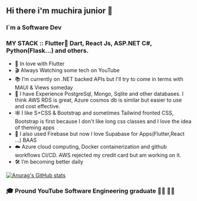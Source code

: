 ## Hi there i'm muchira junior 👋

### I`m a Software Dev 

### MY STACK :: Flutter💙 Dart, React Js, ASP.NET C#, Python(Flask...) and others.

- 💙 In love with Flutter 
- 🎬 Always Watching some tech on YouTube
- 📚 I’m currently on .NET backed APIs but I'll try to come in terms with MAUI & Views someday
- 🚀 I have Experience PostgreSql, Mongo, Sqlite  and other databases. I think AWS RDS is great, Azure cosmos db is similar but easier to use and cost effective.
- 🕸️ I like S+CSS & Bootstrap and sometimes Tailwind fronted CSS, Bootstrap is first because I don't like long css classes and I love the idea of theming apps
- 🍔 I also used Firebase but now I love Supabase for Apps(Flutter,React ...) BAAS 
- ☁️ Azure cloud computing, Docker containerization and github workflows CI/CD. AWS rejected my credit card but am working on it.
- 🛠️ I’m  becoming better daily 

[![Anurag's GitHub stats](https://github-readme-stats.vercel.app/api?username=muchirajunior&theme=radical)](https://github.com/anuraghazra/github-readme-stats)

### :mortar_board: Pround YouTube Software Engineering graduate :student: :man_factory_worker:
